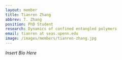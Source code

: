 ```yaml
---
layout: member
title: Tianren Zhang
abbrev: T. Zhang
position: PhD Student
research: Dynamics of confined entangled polymers
email: tianren at seas.upenn.edu
image: /images/members/tianren-zhang.jpg
---
```


*Insert Bio Here*
